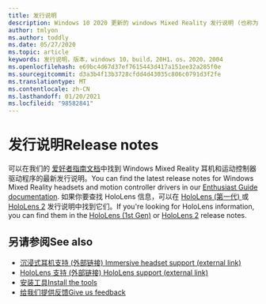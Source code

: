 ```yaml
---
title: 发行说明
description: Windows 10 2020 更新的 windows Mixed Reality 发行说明 (也称为 2004) 。
author: tmlyon
ms.author: toddly
ms.date: 05/27/2020
ms.topic: article
keywords: 发行说明，版本，windows 10，build，20H1，os，2020，2004
ms.openlocfilehash: e69bc4d67d37ef7615443d417a151ee32a285f0e
ms.sourcegitcommit: d3a3b4f13b3728cfdd4d43035c806c0791d3f2fe
ms.translationtype: MT
ms.contentlocale: zh-CN
ms.lasthandoff: 01/20/2021
ms.locfileid: "98582841"
---
```

# <a name="release-notes"></a><span data-ttu-id="90e2f-104">发行说明</span><span class="sxs-lookup"><span data-stu-id="90e2f-104">Release notes</span></span>

<span data-ttu-id="90e2f-105">可以在我们的 [爱好者指南文档](/windows/mixed-reality/enthusiast-guide/mixed-reality-software)中找到 Windows Mixed Reality 耳机和运动控制器驱动程序的最新发行说明。</span><span class="sxs-lookup"><span data-stu-id="90e2f-105">You can find the latest release notes for Windows Mixed Reality headsets and motion controller drivers in our [Enthusiast Guide documentation](/windows/mixed-reality/enthusiast-guide/mixed-reality-software).</span></span> <span data-ttu-id="90e2f-106">如果你要查找 HoloLens 信息，可以在 [HoloLens (第一代) ](/hololens/hololens1-release-notes) 或 [HoloLens 2](/hololens/hololens-release-notes) 发行说明中找到它们。</span><span class="sxs-lookup"><span data-stu-id="90e2f-106">If you're looking for HoloLens information, you can find them in the [HoloLens (1st Gen)](/hololens/hololens1-release-notes) or [HoloLens 2](/hololens/hololens-release-notes) release notes.</span></span>

## <a name="see-also"></a><span data-ttu-id="90e2f-107">另请参阅</span><span class="sxs-lookup"><span data-stu-id="90e2f-107">See also</span></span>
* [<span data-ttu-id="90e2f-108">沉浸式耳机支持 (外部链接) </span><span class="sxs-lookup"><span data-stu-id="90e2f-108">Immersive headset support (external link)</span></span>](/windows/mixed-reality/enthusiast-guide/troubleshooting-windows-mixed-reality)
* [<span data-ttu-id="90e2f-109">HoloLens 支持 (外部链接) </span><span class="sxs-lookup"><span data-stu-id="90e2f-109">HoloLens support (external link)</span></span>](https://support.microsoft.com/products/hololens)
* [<span data-ttu-id="90e2f-110">安装工具</span><span class="sxs-lookup"><span data-stu-id="90e2f-110">Install the tools</span></span>](../develop/install-the-tools.md)
* [<span data-ttu-id="90e2f-111">给我们提供反馈</span><span class="sxs-lookup"><span data-stu-id="90e2f-111">Give us feedback</span></span>](/hololens/hololens-feedback)